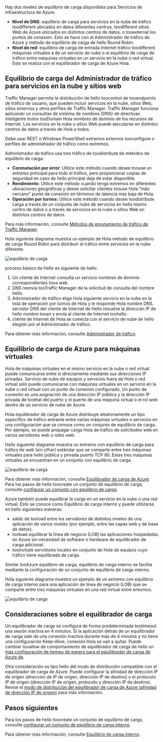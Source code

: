 

Hay dos niveles de equilibrio de carga disponibles para Servicios de infraestructura de Azure:

* **Nivel de DNS**: equilibrio de carga para servicios en la nube de tráfico toodifferent ubicados en datos diferentes centros, toodifferent sitios Web de Azure ubicados en distintos centros de datos, o tooexternal los puntos de conexión. Esto se hace con el Administrador de tráfico de Azure y método de equilibrio de carga de hello Round Robin.
* **Nivel de red**: equilibrio de carga de entrada Internet tráfico toodifferent máquinas virtuales a de un servicio de nube o el equilibrio de carga de tráfico entre máquinas virtuales en un servicio en la nube o red virtual. Esto se realiza con el equilibrador de carga de Azure Hola.

## <a name="traffic-manager-load-balancing-for-cloud-services-and-websites"></a>Equilibrio de carga del Administrador de tráfico para servicios en la nube y sitios web
Traffic Manager permite la distribución de hello toocontrol de tooendpoints de tráfico de usuario, que pueden incluir servicios en la nube, sitios Web, sitios externos y otros perfiles de Traffic Manager. Traffic Manager funciona aplicando un consultas de sistema de nombres (DNS) de directivas inteligente motor tooDomain Hola nombres de dominio de los recursos de Internet. Los servicios en la nube o sitios Web puede ejecutarse en distintos centros de datos a través de Hola a todos.

Debe usar REST o Windows PowerShell extremos externos tooconfigure o perfiles de administrador de tráfico como extremos.

Administrador de tráfico usa tres tráfico de toodistribute de métodos de equilibrio de carga:

* **Conmutación por error**: Utilice este método cuando desee toouse un extremo principal para todo el tráfico, pero proporcionar copias de seguridad en caso de hello principal deja de estar disponible.
* **Rendimiento**: Utilice este método cuando tenga extremos en diferentes ubicaciones geográficas y desee solicitar clientes toouse Hola "más cercano" punto de conexión en términos de latencia más baja de Hola.
* **Operación por turnos:** Utilice este método cuando desee toodistribute carga a través de un conjunto de nube de servicios en hello mismo centro de datos o a través de servicios en la nube o sitios Web en distintos centros de datos.

Para más información, consulte [Métodos de enrutamiento de tráfico de Traffic Manager](../articles/traffic-manager/traffic-manager-routing-methods.md).

Hola siguiente diagrama muestra un ejemplo de Hola método de equilibrio de carga Round Robin para distribuir el tráfico entre servicios en la nube diferente.

![equilibrio de carga](./media/virtual-machines-common-load-balance/TMSummary.png)

proceso básico de Hello es siguiente de hello:

1. Un cliente de Internet consulta un servicio nombres de dominio correspondientes tooa web.
2. DNS reenvía tooTraffic Manager de la solicitud de consulta del nombre hello.
3. Administrador de tráfico elige Hola siguiente servicio en la nube en la lista de operación por turnos de Hola y le responde Hola nombre DNS. servidor DNS del cliente de Internet de Hello resuelve la dirección IP de hello nombre tooan y envía al cliente de Internet toohello.
4. cliente de Internet de Hola se conecta con el servicio de nube de hello elegido por el Administrador de tráfico.

Para obtener más información, consulte [Administrador de tráfico](../articles/traffic-manager/traffic-manager-overview.md).

## <a name="azure-load-balancing-for-virtual-machines"></a>Equilibrio de carga de Azure para máquinas virtuales
Hola de máquinas virtuales en el mismo servicio en la nube o red virtual puede comunicarse entre sí directamente mediante sus direcciones IP privadas. Servicio de nube de equipos y servicios fuera de Hola o red virtual sólo puede comunicarse con máquinas virtuales en un servicio en la nube o red virtual con un punto de conexión configurado. Un punto de conexión es una asignación de una dirección IP pública y la dirección IP privada de toothat del puerto y el puerto de una máquina virtual o el rol web dentro de un servicio de nube de Azure.

Hola equilibrador de carga de Azure distribuye aleatoriamente un tipo específico de tráfico entrante entre varias máquinas virtuales o servicios en una configuración que se conoce como un conjunto de equilibrio de carga. Por ejemplo, se puede propagar carga Hola de tráfico de solicitudes web en varios servidores web o roles web.

Hello siguiente diagrama muestra un extremo con equilibrio de carga para tráfico de web (sin cifrar) estándar que se comparte entre tres máquinas virtuales para hello pública y privada puerto TCP 80. Estas tres máquinas virtuales se encuentran en un conjunto con equilibrio de carga.

![equilibrio de carga](./media/virtual-machines-common-load-balance/LoadBalancing.png)

Para obtener más información, consulte [Equilibrador de carga de Azure](../articles/load-balancer/load-balancer-overview.md). Para los pasos de hello toocreate un conjunto de equilibrio de carga, consulte [configurar un conjunto con equilibrio de carga](../articles/load-balancer/load-balancer-get-started-internet-arm-ps.md).

Azure también puede equilibrar la carga en un servicio en la nube o una red virtual. Esto se conoce como Equilibrio de carga interno y puede utilizarse en hello siguientes maneras:

* saldo de tooload entre los servidores de distintos niveles de una aplicación de varios niveles (por ejemplo, entre las capas web y de base de datos).
* tooload equilibrar la línea de negocio (LOB) las aplicaciones hospedadas en Azure sin necesidad de software o hardware de equilibrador de carga adicional.
* tooinclude servidores locales en conjunto de Hola de equipos cuyo tráfico tiene equilibrada de carga.

Similar tooAzure equilibrio de carga, equilibrio de carga interno se facilita mediante la configuración de un conjunto de equilibrio de carga interno.

Hola siguiente diagrama muestra un ejemplo de un extremo con equilibrio de carga interno para una aplicación de línea de negocio (LOB) que se comparte entre tres máquinas virtuales en una red virtual entre entornos.

![equilibrio de carga](./media/virtual-machines-common-load-balance/LOBServers.png)

## <a name="load-balancer-considerations"></a>Consideraciones sobre el equilibrador de carga
Un equilibrador de carga se configura de forma predeterminada tootimeout una sesión inactiva en 4 minutos. Si la aplicación detrás de un equilibrador de carga sale de una conexión inactiva durante más de 4 minutos y no tiene una configuración Keep-Alive, conexión Hola se van a quitar. Puede cambiar tooallow de comportamiento de equilibrador de carga de hello un [más configuración de tiempo de espera para el equilibrador de carga de Azure de](../articles/load-balancer/load-balancer-tcp-idle-timeout.md).

Otra consideración es tipo hello del modo de distribución compatible con el equilibrador de carga de Azure. Puede configurar la afinidad de dirección IP de origen (dirección de IP de origen, dirección IP de destino) o el protocolo IP de origen (dirección IP de origen, protocolo y dirección IP de destino). Revise el [modo de distribución del equilibrador de carga de Azure (afinidad de dirección IP de origen)](../articles/load-balancer/load-balancer-distribution-mode.md) para más información.

## <a name="next-steps"></a>Pasos siguientes
Para los pasos de hello toocreate un conjunto de equilibrio de carga, consulte [configurar un conjunto de equilibrio de carga interno](../articles/load-balancer/load-balancer-get-started-ilb-arm-ps.md).

Para obtener más información, consulte [Equilibrio de carga interno](../articles/load-balancer/load-balancer-internal-overview.md).


